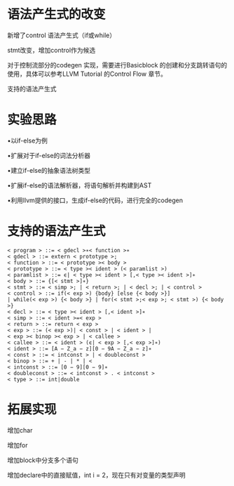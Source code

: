 # 语法产生式的改变

新增了control 语法产生式（if或while）

stmt改变，增加control作为候选

对于控制流部分的codegen 实现，需要进行Basicblock 的创建和分支跳转语句的使用，具体可以参考LLVM Tutorial 的Control Flow 章节。

支持的语法产生式

# 实验思路

•以if-else为例

•扩展对于if-else的词法分析器

•建立if-else的抽象语法树类型

•扩展if-else的语法解析器，将语句解析并构建到AST

•利用llvm提供的接口，生成if-else的代码，进行完全的codegen

# 支持的语法产生式

```
< program > ::= < gdecl >∗< function >∗
< gdecl > ::= extern < prototype >;
< function > ::= < prototype >< body >
< prototype > ::= < type >< ident > (< paramlist >)
< paramlist > ::= ϵ| < type >< ident > [,< type >< ident >]∗
< body > ::= {[< stmt >]∗}
< stmt > ::= < simp >; | < return >; | < decl >; | < control >
< control > ::= if(< exp >) {body} [else {< body >}]
| while(< exp >) {< body >} | for(< stmt >;< exp >; < stmt >) {< body >}
< decl > ::= < type >< ident > [,< ident >]∗
< simp > ::= < ident >=< exp >
< return > ::= return < exp >
< exp > ::= (< exp >)| < const > | < ident > |
< exp >< binop >< exp > | < callee >
< callee > ::= < ident > (ϵ| < exp > [,< exp >]∗)
< ident > ::= [A − Z_a − z][0 − 9A − Z_a − z]∗
< const > ::= < intconst > | < doubleconst >
< binop > ::= + | - | * | <
< intconst > ::= [0 − 9][0 − 9]∗
< doubleconst > ::= < intconst > . < intconst >
< type > ::= int|double
```

# 拓展实现

增加char

增加for

增加block中分支多个语句

增加declare中的直接赋值，int i = 2，现在只有对变量的类型声明

